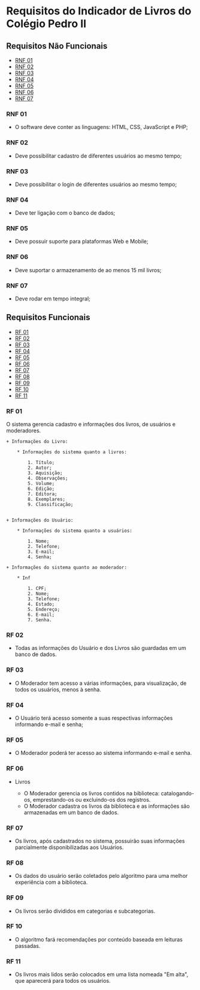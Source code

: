 # Requisitos do Indicador de Livros do Colégio Pedro II

## Requisitos Não Funcionais
- [RNF 01](#rnf-01)
- [RNF 02](#rnf-02)
- [RNF 03](#rnf-03)
- [RNF 04](#rnf-04)
- [RNF 05](#rnf-05)
- [RNF 06](#rnf-06)
- [RNF 07](#rnf-07)

### RNF 01    
+ O software deve conter as linguagens: HTML, CSS, JavaScript e PHP;

### RNF 02
+ Deve possibilitar cadastro de diferentes usuários ao mesmo tempo;

### RNF 03
+ Deve possibilitar o login de diferentes usuários ao mesmo tempo;

### RNF 04
+ Deve ter ligação com o banco de dados;

### RNF 05
+ Deve possuir suporte para plataformas Web e Mobile;

### RNF 06
+ Deve suportar o armazenamento de ao menos 15 mil livros;

### RNF 07
+ Deve rodar em tempo integral;

## Requisitos Funcionais
- [RF 01](#rf-01)
- [RF 02](#rf-02)
- [RF 03](#rf-03)
- [RF 04](#rf-04)
- [RF 05](#rf-05)
- [RF 06](#rf-06)
- [RF 07](#rf-07)
- [RF 08](#rf-08)
- [RF 09](#rf-09)
- [RF 10](#rf-10)
- [RF 11](#rf-11)

### RF 01
O sistema gerencia cadastro e informações dos livros, de usuários e moderadores.
    
    + Informações do Livro:

        * Informações do sistema quanto a livros:

  	        1. Título;
  	        2. Autor;
  	        3. Aquisição;
  	        4. Observações;
  	        5. Volume;
  	        6. Edição;
  	        7. Editora;
  	        8. Exemplares;
  	        9. Classificação;


    + Informações do Usuário:

        * Informações do sistema quanto a usuários:

  	        1. Nome;
  	        2. Telefone;
  	        3. E-mail;   
  	        4. Senha;

    + Informações do sistema quanto ao moderador:

        * Inf

  	        1. CPF;
  	        2. Nome;
  	        3. Telefone;
	        4. Estado;
	        5. Endereço;
  	        6. E-mail;
  	        7. Senha.

### RF 02
+ Todas as informações do Usuário e dos Livros são guardadas em um banco de dados.

### RF 03
+ O Moderador tem acesso a várias informações, para visualização, de todos os usuários, menos à senha.

### RF 04
+ O Usuário terá acesso somente a suas respectivas informações informando e-mail e senha;

### RF 05
+ O Moderador poderá ter acesso ao sistema informando e-mail e senha. 

### RF 06
+ Livros

    * O Moderador gerencia os livros contidos na biblioteca: catalogando-os, emprestando-os ou excluindo-os dos registros.
    * O Moderador cadastra os livros da biblioteca e as informações são armazenadas em um banco de dados.

### RF 07
+ Os livros, após cadastrados no sistema, possuirão suas informações parcialmente disponibilizadas aos Usuários.
 
### RF 08
+ Os dados do usuário serão coletados pelo algoritmo para uma melhor experiência com a biblioteca.

### RF 09
+ Os livros serão divididos em categorias e subcategorias.

### RF 10
+ O algoritmo fará recomendações por conteúdo baseada em leituras passadas.

### RF 11
+ Os livros mais lidos serão colocados em uma lista nomeada "Em alta", que aparecerá para todos os usuários.
